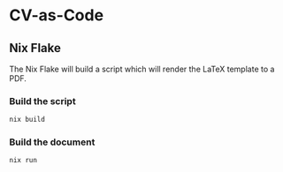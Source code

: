 # CV-as-Code

## Nix Flake

The Nix Flake will build a script which will render the LaTeX template to a PDF.

### Build the script

```sh
nix build
```

### Build the document

```sh
nix run
```
